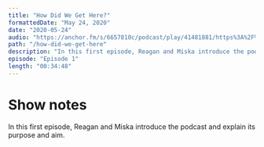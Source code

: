 ```yaml
---
title: "How Did We Get Here?"
formattedDate: "May 24, 2020"
date: "2020-05-24"
audio: "https://anchor.fm/s/6657810c/podcast/play/41481881/https%3A%2F%2Fd3ctxlq1ktw2nl.cloudfront.net%2Fstaging%2F2021-9-8%2F223219536-44100-2-36261529d91b7459.mp3"
path: "/how-did-we-get-here"
description: "In this first episode, Reagan and Miska introduce the podcast and explain its purpose and aim."
episode: "Episode 1"
length: "00:34:48"
---
```


# Show notes

In this first episode, Reagan and Miska introduce the podcast and explain its purpose and aim.
